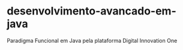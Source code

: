 # desenvolvimento-avancado-em-java
Paradigma Funcional em Java pela plataforma Digital Innovation One
